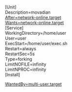 [Unit]  
Description=movadian  
[After=network-online.target](http://after=network-online.target/)  
[Wants=network-online.target](http://wants=network-online.target/)  
[Service]  
WorkingDirectory=/home/user  
User=user  
ExecStart=/home/user/exec.sh  
Restart=always  
RestartSec=5s  
Type=forking  
LimitNOFILE=infinity  
LimitNPROC=infinity  
[Install]  

[WantedBy=multi-user.target](http://wantedby=multi-user.target/)